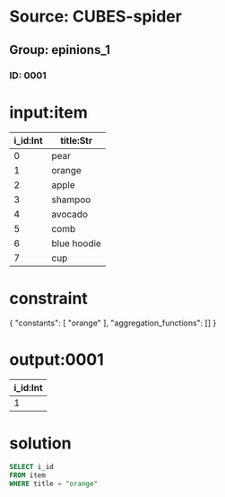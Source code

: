 # Source: CUBES-spider
## Group: epinions_1
### ID: 0001

# input:item

| i_id:Int | title:Str |
|---|---|
| 0 | pear |
| 1 | orange |
| 2 | apple |
| 3 | shampoo |
| 4 | avocado |
| 5 | comb |
| 6 | blue hoodie |
| 7 | cup |

# constraint

{
  "constants": [
    "orange"
  ],
  "aggregation_functions": []
}

# output:0001

| i_id:Int |
|---|
| 1 |

# solution

```sql
SELECT i_id
FROM item
WHERE title = "orange"
```
